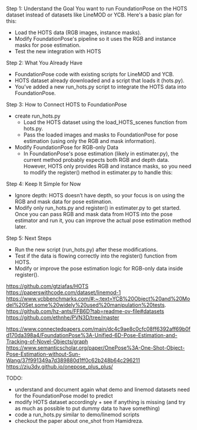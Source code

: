 Step 1: Understand the Goal
You want to run FoundationPose on the HOTS dataset instead of datasets like LineMOD or YCB. Here's a basic plan for this:

- Load the HOTS data (RGB images, instance masks).
- Modify FoundationPose's pipeline so it uses the RGB and instance masks for pose estimation.
- Test the new integration with HOTS

Step 2: What You Already Have

- FoundationPose code with existing scripts for LineMOD and YCB.
- HOTS dataset already downloaded and a script that loads it (hots.py).
- You’ve added a new run_hots.py script to integrate the HOTS data into FoundationPose.

Step 3: How to Connect HOTS to FoundationPose

- create run_hots.py
    - Load the HOTS dataset using the load_HOTS_scenes function from hots.py.
    - Pass the loaded images and masks to FoundationPose for pose estimation (using only the RGB and mask information).
- Modify FoundationPose for RGB-only Data
    - In FoundationPose's pose estimation (likely in estimater.py), the current method probably expects both RGB and depth data. However, HOTS only provides RGB and instance masks, so you need to modify the register() method in estimater.py to handle this:


Step 4: Keep It Simple for Now
- Ignore depth: HOTS doesn’t have depth, so your focus is on using the RGB and mask data for pose estimation.
- Modify only run_hots.py and register() in estimater.py to get started.
Once you can pass RGB and mask data from HOTS into the pose estimator and run it, you can improve the actual pose estimation method later.

Step 5: Next Steps
- Run the new script (run_hots.py) after these modifications.
- Test if the data is flowing correctly into the register() function from HOTS.
- Modify or improve the pose estimation logic for RGB-only data inside register().


https://github.com/gtziafas/HOTS
https://paperswithcode.com/dataset/linemod-1
https://www.ycbbenchmarks.com/#:~:text=YCB%20Object%20and%20Model%20Set,some%20widely%20used%20manipulation%20tests.
https://github.com/hz-ants/FFB6D?tab=readme-ov-file#datasets
https://github.com/ethnhe/PVN3D/tree/master





https://www.connectedpapers.com/main/dc4c9ae8c0cfc08ff6392aff69b0fd170da398a4/FoundationPose%3A-Unified-6D-Pose-Estimation-and-Tracking-of-Novel-Objects/graph
https://www.semanticscholar.org/paper/OnePose%3A-One-Shot-Object-Pose-Estimation-without-Sun-Wang/37f991349a7d389880d1ff0c62b248b64c296211
https://zju3dv.github.io/onepose_plus_plus/


TODO:
- understand and document again what demo and linemod datasets need for the FoundationPose model to predict
- modify HOTS dataset accordingly + see if anything is missing (and try as much as possible to put dummy data to have something)
- code a run_hots.py similar to demo/linemod scripts
- checkout the paper about one_shot from Hamidreza.